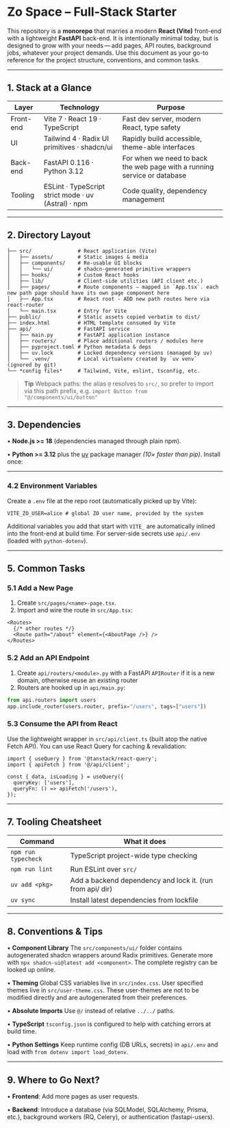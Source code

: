 
# Zo Space – Full-Stack Starter

This repository is a **monorepo** that marries a modern **React (Vite)** front-end with a lightweight **FastAPI** back-end.  It is intentionally minimal today, but is designed to grow with your needs — add pages, API routes, background jobs, whatever your project demands.  Use this document as your go-to reference for the project structure, conventions, and common tasks.

---

## 1. Stack at a Glance

| Layer      | Technology                                          | Purpose                                                                  |
|------------|-----------------------------------------------------|--------------------------------------------------------------------------|
| Front-end  | Vite 7 · React 19 · TypeScript                      | Fast dev server, modern React, type safety                               |
| UI         | Tailwind 4 · Radix UI primitives · shadcn/ui        | Rapidly build accessible, theme-able interfaces                          |
| Back-end   | FastAPI 0.116 · Python 3.12                         | For when we need to back the web page with a running service or database |
| Tooling    | ESLint · TypeScript strict mode · uv (Astral) · npm | Code quality, dependency management                                      |

---

## 2. Directory Layout

```
├── src/               # React application (Vite)
│   ├── assets/        # Static images & media
│   ├── components/    # Re-usable UI blocks
│   │   └── ui/        # shadcn-generated primitive wrappers
│   ├── hooks/         # Custom React hooks
│   ├── lib/           # Client-side utilities (API client etc.)
│   ├── pages/         # Route components – mapped in `App.tsx`. each new path page should have its own page component here
│   ├── App.tsx        # React root - ADD new path routes here via react-router
│   └── main.tsx       # Entry for Vite
├── public/            # Static assets copied verbatim to dist/
├── index.html         # HTML template consumed by Vite
├── api/               # FastAPI service
│   ├── main.py        # FastAPI application instance
│   ├── routers/       # Place additional routers / modules here
│   ├── pyproject.toml # Python metadata & deps
│   ├── uv.lock        # Locked dependency versions (managed by uv)
│   └── .venv/         # Local virtualenv created by `uv venv` (ignored by git)
└── *config files*     # Tailwind, Vite, eslint, tsconfig, etc.
```

> **Tip** Webpack paths: the alias `@` resolves to `src/`, so prefer to import via this path prefix, e.g. `import Button from "@/components/ui/button"`

---

## 3. Dependencies

• **Node.js >= 18** (dependencies managed through plain npm).

• **Python >= 3.12**  plus the [uv](https://github.com/astral-sh/uv) package manager *(10× faster than pip)*.  Install once:

---

### 4.2 Environment Variables

Create a `.env` file at the repo root (automatically picked up by Vite):

```dotenv
VITE_ZO_USER=alice # global ZO user name, provided by the system
```

Additional variables you add that start with `VITE_` are automatically inlined into the front-end at build time.  For server-side secrets use `api/.env` (loaded with `python-dotenv`).

---

## 5. Common Tasks

### 5.1 Add a New Page
1. Create `src/pages/<name>-page.tsx`.
2. Import and wire the route in `src/App.tsx`:

```tsx
<Routes>
  {/* other routes */}
  <Route path="/about" element={<AboutPage />} />
</Routes>
```

### 5.2 Add an API Endpoint
1. Create `api/routers/<module>.py` with a FastAPI `APIRouter` if it is a new domain, otherwise reuse an existing router
2. Routers are hooked up in `api/main.py`:

```python
from api.routers import users
app.include_router(users.router, prefix="/users", tags=["users"])
```

### 5.3 Consume the API from React
Use the lightweight wrapper in `src/api/client.ts` (built atop the native Fetch API).  You can use React Query for caching & revalidation:

```tsx
import { useQuery } from '@tanstack/react-query';
import { apiFetch } from '@/api/client';

const { data, isLoading } = useQuery({
  queryKey: ['users'],
  queryFn: () => apiFetch('/users'),
});
```

---

## 7. Tooling Cheatsheet

| Command             | What it does                                              |
|---------------------|-----------------------------------------------------------|
| `npm run typecheck` | TypeScript project-wide type checking                     |
| `npm run lint`      | Run ESLint over `src/`                                    |
| `uv add <pkg>`      | Add a backend dependency and lock it. (run from api/ dir) |
| `uv sync`           | Install latest dependencies from lockfile                 |

---

## 8. Conventions & Tips

• **Component Library** The `src/components/ui/` folder contains autogenerated shadcn wrappers around Radix primitives.  Generate more with `npx shadcn-ui@latest add <component>`. The complete registry can be looked up online.

• **Theming** Global CSS variables live in `src/index.css`. User specified themes live in `src/user-theme.css`. These user-themes are not to be modified directly and are autogenerated from their preferences. 

• **Absolute Imports** Use `@/` instead of relative `../../` paths.

• **TypeScript** `tsconfig.json` is configured to help with catching errors at build time.

• **Python Settings** Keep runtime config (DB URLs, secrets) in `api/.env` and load with `from dotenv import load_dotenv`.

---

## 9. Where to Go Next?

• **Frontend**: Add more pages as user requests.

• **Backend**: Introduce a database (via SQLModel, SQLAlchemy, Prisma, etc.), background workers (RQ, Celery), or authentication (fastapi-users).